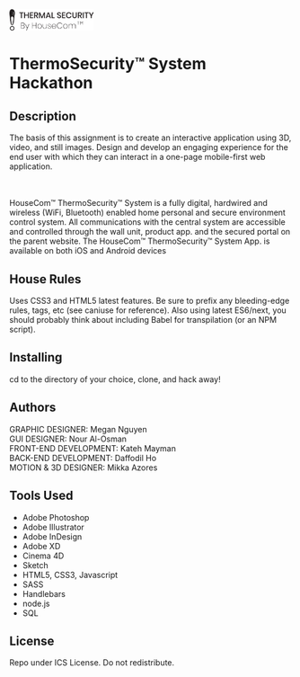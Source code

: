 <img src="images/logo.svg" width="150">
<h1>ThermoSecurity™ System Hackathon</h1>
<h2>Description</h2>
The basis of this assignment is to create an interactive application using 3D, video, and still images.
Design and develop an engaging experience for the end user with which they can interact in a one-page
mobile-first web application.

<br><br>
HouseCom™ ThermoSecurity™ System is a fully digital, hardwired and wireless (WiFi, Bluetooth)
enabled home personal and secure environment control system. All communications with the central
system are accessible and controlled through the wall unit, product app. and the secured portal on the parent
website. The HouseCom™ ThermoSecurity™ System App. is available on both iOS and Android devices

<h2>House Rules</h2>
Uses CSS3 and HTML5 latest features. Be sure to prefix any bleeding-edge rules, tags, etc (see caniuse for reference). Also using latest ES6/next, you should probably think about including Babel for transpilation (or an NPM script).

<h2>Installing</h2>
cd to the directory of your choice, clone, and hack away!

<h2>Authors</h2>
GRAPHIC DESIGNER: Megan Nguyen<br>
GUI DESIGNER: Nour Al-Osman<br>
FRONT-END DEVELOPMENT: Kateh Mayman<br>
BACK-END DEVELOPMENT: Daffodil Ho<br>
MOTION & 3D DESIGNER: Mikka Azores<br>

<h2>Tools Used</h2>
<ul>
<li>Adobe Photoshop</li>
<li>Adobe Illustrator</li>
<li>Adobe InDesign</li>
<li>Adobe XD</li>
<li>Cinema 4D</li>
<li>Sketch</li>
<li>HTML5, CSS3, Javascript</li>
<li>SASS</li>
<li>Handlebars</li>
<li>node.js</li>
<li>SQL</li>
</ul>

<h2>License</h2>
Repo under ICS License. Do not redistribute.


